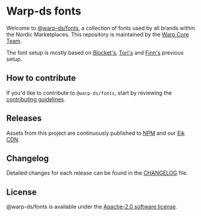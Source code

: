 # Warp-ds fonts

Welcome to [@warp-ds/fonts](https://github.com/warp-ds/fonts),
a collection of fonts used by all brands within the Nordic Marketplaces.
This repository is maintained by the [Warp Core Team](https://github.com/orgs/warp-ds/teams/warp-core-team).

The font setup is mostly based on [Blocket's](https://github.schibsted.io/blocket/blocket-ui/blob/master/styleguide/index.css#L140-L163), [Tori's](https://github.schibsted.io/Tori/tori.fi/blob/0ce0d7392a3ccd9502206e206871e0769630f66c/www/css/site/blocket.css#L26-L40) and [Finn's](https://github.com/fabric-ds/css/blob/01fd80a27461cf0d593911e974853f84963d0681/src/base.css#L1-L15) previous setup.


## How to contribute

If you'd like to contribute to `@warp-ds/fonts`, start by reviewing the [contributing guidelines](CONTRIBUTING.md).


## Releases

Assets from this project are continuously published to [NPM](https://www.npmjs.com/package/@warp-ds/fonts) and our [Eik CDN](https://assets.finn.no/pkg/@warp-ds/fonts). 


## Changelog

Detailed changes for each release can be found in the [CHANGELOG](CHANGELOG.md) file.


## License

@warp-ds/fonts is available under the [Apache-2.0 software license](LICENSE).
